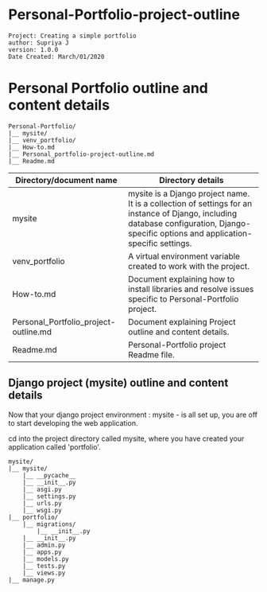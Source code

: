 # Personal-Portfolio-project-outline

```
Project: Creating a simple portfolio
author: Supriya J
version: 1.0.0
Date Created: March/01/2020
```

# Personal Portfolio outline and content details

```
Personal-Portfolio/
|__ mysite/
|__ venv_portfolio/
|__ How-to.md
|__ Personal_portfolio-project-outline.md
|__ Readme.md
```

| Directory/document name | Directory details |
|-------------|----------------|
| mysite | mysite is a Django project name. It is a collection of settings for an instance of Django, including database configuration, Django-specific options and application-specific settings.|
| venv_portfolio | A virtual environment variable created to work with the project. |
| How-to.md | Document explaining how to install libraries and resolve issues specific to Personal-Portfolio project. |
| Personal_Portfolio_project-outline.md | Document explaining Project outline and content details. |
| Readme.md | Personal-Portfolio project Readme file. |


## Django project (mysite) outline and content details

Now that your django project environment : mysite - is all set up, you are off to start developing the web application.

cd into the project directory called mysite, where you have created your application called 'portfolio'.
```
mysite/
|__ mysite/
    |__ __pycache__
    |__ __init__.py
    |__ asgi.py
    |__ settings.py
    |__ urls.py
    |__ wsgi.py
|__ portfolio/
    |__ migrations/
        |__ __init__.py
    |__ __init__.py
    |__ admin.py
    |__ apps.py
    |__ models.py
    |__ tests.py
    |__ views.py
|__ manage.py
```